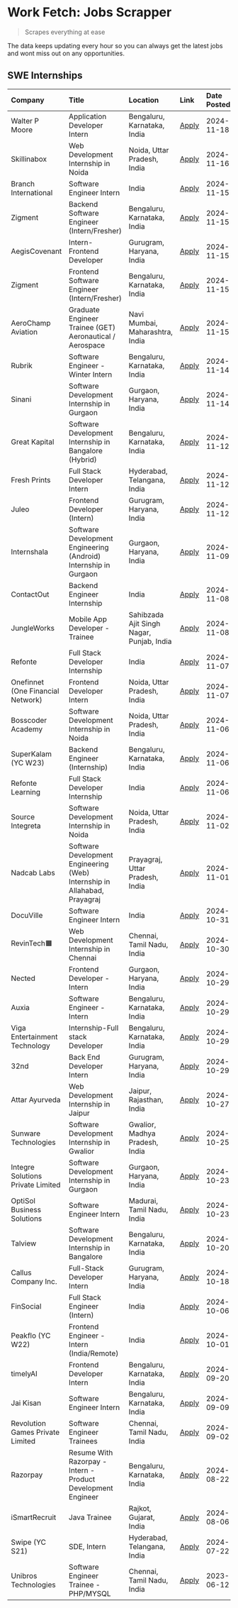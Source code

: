 # Work Fetch: Jobs Scrapper
> Scrapes everything at ease

The data keeps updating every hour so you can always get the latest jobs and wont miss out on any opportunities.

## SWE Internships
<!--START_SECTION:workfetch-->
| Company                           | Title                                                                     | Location                                  | Link                                                                                                                                                                                                                                              | Date Posted   |
|:----------------------------------|:--------------------------------------------------------------------------|:------------------------------------------|:--------------------------------------------------------------------------------------------------------------------------------------------------------------------------------------------------------------------------------------------------|:--------------|
| Walter P Moore                    | Application Developer Intern                                              | Bengaluru, Karnataka, India               | [Apply](https://in.linkedin.com/jobs/view/application-developer-intern-at-walter-p-moore-4077126811?position=54&pageNum=0&refId=SvwlED3%2FYhiRaiSO07JwIg%3D%3D&trackingId=q2%2Bm4b6VXAf8d4IAVKy8pw%3D%3D)                                         | 2024-11-18    |
| Skillinabox                       | Web Development Internship in Noida                                       | Noida, Uttar Pradesh, India               | [Apply](https://in.linkedin.com/jobs/view/web-development-internship-in-noida-at-skillinabox-4077783016?position=34&pageNum=0&refId=SvwlED3%2FYhiRaiSO07JwIg%3D%3D&trackingId=WZx9RwN4vaDM5mtb4nY6Fw%3D%3D)                                       | 2024-11-16    |
| Branch International              | Software Engineer Intern                                                  | India                                     | [Apply](https://in.linkedin.com/jobs/view/software-engineer-intern-at-branch-international-4054425650?position=32&pageNum=0&refId=SvwlED3%2FYhiRaiSO07JwIg%3D%3D&trackingId=WNlyP01T%2FimN%2B5pXnkE6Sg%3D%3D)                                     | 2024-11-15    |
| Zigment                           | Backend Software Engineer (Intern/Fresher)                                | Bengaluru, Karnataka, India               | [Apply](https://in.linkedin.com/jobs/view/backend-software-engineer-intern-fresher-at-zigment-4075291015?position=36&pageNum=0&refId=SvwlED3%2FYhiRaiSO07JwIg%3D%3D&trackingId=8vKJgAsVKOPy03I8kEyLsQ%3D%3D)                                      | 2024-11-15    |
| AegisCovenant                     | Intern- Frontend Developer                                                | Gurugram, Haryana, India                  | [Apply](https://in.linkedin.com/jobs/view/intern-frontend-developer-at-aegiscovenant-4077391475?position=37&pageNum=0&refId=SvwlED3%2FYhiRaiSO07JwIg%3D%3D&trackingId=0HvlWW7SqjG9diYdESeJ5g%3D%3D)                                               | 2024-11-15    |
| Zigment                           | Frontend Software Engineer (Intern/Fresher)                               | Bengaluru, Karnataka, India               | [Apply](https://in.linkedin.com/jobs/view/frontend-software-engineer-intern-fresher-at-zigment-4075288330?position=42&pageNum=0&refId=SvwlED3%2FYhiRaiSO07JwIg%3D%3D&trackingId=VKMThdV1WoqMPtOqtEvfHw%3D%3D)                                     | 2024-11-15    |
| AeroChamp Aviation                | Graduate Engineer Trainee (GET) Aeronautical / Aerospace                  | Navi Mumbai, Maharashtra, India           | [Apply](https://in.linkedin.com/jobs/view/graduate-engineer-trainee-get-aeronautical-aerospace-at-aerochamp-aviation-4075807848?position=47&pageNum=0&refId=SvwlED3%2FYhiRaiSO07JwIg%3D%3D&trackingId=hJQxBmuv4wDQWH5OPwsCmg%3D%3D)               | 2024-11-15    |
| Rubrik                            | Software Engineer - Winter Intern                                         | Bengaluru, Karnataka, India               | [Apply](https://in.linkedin.com/jobs/view/software-engineer-winter-intern-at-rubrik-4006567784?position=15&pageNum=0&refId=SvwlED3%2FYhiRaiSO07JwIg%3D%3D&trackingId=VeLjaONR1jjCULWNxFfvAA%3D%3D)                                                | 2024-11-14    |
| Sinani                            | Software Development Internship in Gurgaon                                | Gurgaon, Haryana, India                   | [Apply](https://in.linkedin.com/jobs/view/software-development-internship-in-gurgaon-at-sinani-4075922787?position=18&pageNum=0&refId=SvwlED3%2FYhiRaiSO07JwIg%3D%3D&trackingId=xWCnGKA%2BEWA4KOV9vZbyyA%3D%3D)                                   | 2024-11-14    |
| Great Kapital                     | Software Development Internship in Bangalore (Hybrid)                     | Bengaluru, Karnataka, India               | [Apply](https://in.linkedin.com/jobs/view/software-development-internship-in-bangalore-hybrid-at-great-kapital-4074322094?position=20&pageNum=0&refId=SvwlED3%2FYhiRaiSO07JwIg%3D%3D&trackingId=61497Ns9ATa%2BTpD7Sd1SOA%3D%3D)                   | 2024-11-12    |
| Fresh Prints                      | Full Stack Developer Intern                                               | Hyderabad, Telangana, India               | [Apply](https://in.linkedin.com/jobs/view/full-stack-developer-intern-at-fresh-prints-4074759619?position=28&pageNum=0&refId=SvwlED3%2FYhiRaiSO07JwIg%3D%3D&trackingId=tJXyb4Kg%2F2TYgdjOFV4WXg%3D%3D)                                            | 2024-11-12    |
| Juleo                             | Frontend Developer (Intern)                                               | Gurugram, Haryana, India                  | [Apply](https://in.linkedin.com/jobs/view/frontend-developer-intern-at-juleo-4072443159?position=45&pageNum=0&refId=SvwlED3%2FYhiRaiSO07JwIg%3D%3D&trackingId=MngPSZFBIW5Blq0GnS%2FJ2w%3D%3D)                                                     | 2024-11-12    |
| Internshala                       | Software Development Engineering (Android) Internship in Gurgaon          | Gurgaon, Haryana, India                   | [Apply](https://in.linkedin.com/jobs/view/software-development-engineering-android-internship-in-gurgaon-at-internshala-4072320460?position=9&pageNum=0&refId=SvwlED3%2FYhiRaiSO07JwIg%3D%3D&trackingId=uOxa0uU2qZp1EqVS6xG4Fw%3D%3D)             | 2024-11-09    |
| ContactOut                        | Backend Engineer Internship                                               | India                                     | [Apply](https://in.linkedin.com/jobs/view/backend-engineer-internship-at-contactout-4072113426?position=38&pageNum=0&refId=SvwlED3%2FYhiRaiSO07JwIg%3D%3D&trackingId=q0ysy0WGYy79qBcd1JIB%2BA%3D%3D)                                              | 2024-11-08    |
| JungleWorks                       | Mobile App Developer - Trainee                                            | Sahibzada Ajit Singh Nagar, Punjab, India | [Apply](https://in.linkedin.com/jobs/view/mobile-app-developer-trainee-at-jungleworks-4069768065?position=48&pageNum=0&refId=SvwlED3%2FYhiRaiSO07JwIg%3D%3D&trackingId=%2Bb1g2FyblhurpUqrgbK1jQ%3D%3D)                                            | 2024-11-08    |
| Refonte                           | Full Stack Developer Internship                                           | India                                     | [Apply](https://in.linkedin.com/jobs/view/full-stack-developer-internship-at-refonte-4071576773?position=35&pageNum=0&refId=SvwlED3%2FYhiRaiSO07JwIg%3D%3D&trackingId=q2VKYiysnU7LT%2BbaSooyNA%3D%3D)                                             | 2024-11-07    |
| Onefinnet (One Financial Network) | Frontend Developer Intern                                                 | Noida, Uttar Pradesh, India               | [Apply](https://in.linkedin.com/jobs/view/frontend-developer-intern-at-onefinnet-one-financial-network-4067260672?position=46&pageNum=0&refId=SvwlED3%2FYhiRaiSO07JwIg%3D%3D&trackingId=c%2BSEWieCFlvM%2FBrc0KDgZA%3D%3D)                         | 2024-11-07    |
| Bosscoder Academy                 | Software Development Internship in Noida                                  | Noida, Uttar Pradesh, India               | [Apply](https://in.linkedin.com/jobs/view/software-development-internship-in-noida-at-bosscoder-academy-4070090866?position=13&pageNum=0&refId=SvwlED3%2FYhiRaiSO07JwIg%3D%3D&trackingId=P00yuIyc%2FLDVJBXlKboyiw%3D%3D)                          | 2024-11-06    |
| SuperKalam (YC W23)               | Backend Engineer (Internship)                                             | Bengaluru, Karnataka, India               | [Apply](https://in.linkedin.com/jobs/view/backend-engineer-internship-at-superkalam-yc-w23-4069134451?position=23&pageNum=0&refId=SvwlED3%2FYhiRaiSO07JwIg%3D%3D&trackingId=cQYUjKzLsSZA%2FgC%2FhicMNw%3D%3D)                                     | 2024-11-06    |
| Refonte Learning                  | Full Stack Developer Internship                                           | India                                     | [Apply](https://in.linkedin.com/jobs/view/full-stack-developer-internship-at-refonte-learning-4070516081?position=33&pageNum=0&refId=SvwlED3%2FYhiRaiSO07JwIg%3D%3D&trackingId=FfNS0sYeEEe%2Fdi840ww1Sg%3D%3D)                                    | 2024-11-06    |
| Source Integreta                  | Software Development Internship in Noida                                  | Noida, Uttar Pradesh, India               | [Apply](https://in.linkedin.com/jobs/view/software-development-internship-in-noida-at-source-integreta-4066120527?position=12&pageNum=0&refId=SvwlED3%2FYhiRaiSO07JwIg%3D%3D&trackingId=8dC35x7y3kJ%2BUr%2FBlFXCSQ%3D%3D)                         | 2024-11-02    |
| Nadcab Labs                       | Software Development Engineering (Web) Internship in Allahabad, Prayagraj | Prayagraj, Uttar Pradesh, India           | [Apply](https://in.linkedin.com/jobs/view/software-development-engineering-web-internship-in-allahabad-prayagraj-at-nadcab-labs-4064940107?position=2&pageNum=0&refId=SvwlED3%2FYhiRaiSO07JwIg%3D%3D&trackingId=msciU9qCKAKve%2BJJdrs5%2Bw%3D%3D) | 2024-11-01    |
| DocuVille                         | Software Engineer Intern                                                  | India                                     | [Apply](https://in.linkedin.com/jobs/view/software-engineer-intern-at-docuville-4064436465?position=59&pageNum=0&refId=SvwlED3%2FYhiRaiSO07JwIg%3D%3D&trackingId=K2AzN0yE4usUYSKXyQ8M6g%3D%3D)                                                    | 2024-10-31    |
| RevinTech🟧                        | Web Development Internship in Chennai                                     | Chennai, Tamil Nadu, India                | [Apply](https://in.linkedin.com/jobs/view/web-development-internship-in-chennai-at-revintech%F0%9F%9F%A7-4063327819?position=57&pageNum=0&refId=SvwlED3%2FYhiRaiSO07JwIg%3D%3D&trackingId=hMQTDAyqzXKTsFmgz%2Fjdyg%3D%3D)                         | 2024-10-30    |
| Nected                            | Frontend Developer - Intern                                               | Gurgaon, Haryana, India                   | [Apply](https://in.linkedin.com/jobs/view/frontend-developer-intern-at-nected-4060911002?position=6&pageNum=0&refId=SvwlED3%2FYhiRaiSO07JwIg%3D%3D&trackingId=ZpyoKetbwN1c3IymcRF2Dg%3D%3D)                                                       | 2024-10-29    |
| Auxia                             | Software Engineer - Intern                                                | Bengaluru, Karnataka, India               | [Apply](https://in.linkedin.com/jobs/view/software-engineer-intern-at-auxia-4060904544?position=19&pageNum=0&refId=SvwlED3%2FYhiRaiSO07JwIg%3D%3D&trackingId=NF2V9TOd9Fis%2FMrQe8cVSA%3D%3D)                                                      | 2024-10-29    |
| Viga Entertainment Technology     | Internship-Full stack Developer                                           | Bengaluru, Karnataka, India               | [Apply](https://in.linkedin.com/jobs/view/internship-full-stack-developer-at-viga-entertainment-technology-4061962911?position=25&pageNum=0&refId=SvwlED3%2FYhiRaiSO07JwIg%3D%3D&trackingId=eW7WMh7%2BvHf4TsUAoSJ%2BmQ%3D%3D)                     | 2024-10-29    |
| 32nd                              | Back End Developer Intern                                                 | Gurugram, Haryana, India                  | [Apply](https://in.linkedin.com/jobs/view/back-end-developer-intern-at-32nd-4062280105?position=31&pageNum=0&refId=SvwlED3%2FYhiRaiSO07JwIg%3D%3D&trackingId=DYctRQInPg4tb64duQn5Ng%3D%3D)                                                        | 2024-10-29    |
| Attar Ayurveda                    | Web Development Internship in Jaipur                                      | Jaipur, Rajasthan, India                  | [Apply](https://in.linkedin.com/jobs/view/web-development-internship-in-jaipur-at-attar-ayurveda-4060435312?position=55&pageNum=0&refId=SvwlED3%2FYhiRaiSO07JwIg%3D%3D&trackingId=F8BMarAR0cHibiWea7l3vQ%3D%3D)                                   | 2024-10-27    |
| Sunware Technologies              | Software Development Internship in Gwalior                                | Gwalior, Madhya Pradesh, India            | [Apply](https://in.linkedin.com/jobs/view/software-development-internship-in-gwalior-at-sunware-technologies-4059018500?position=14&pageNum=0&refId=SvwlED3%2FYhiRaiSO07JwIg%3D%3D&trackingId=85FG2AAqrXvyjEfCfihuFw%3D%3D)                       | 2024-10-25    |
| Integre Solutions Private Limited | Software Development Internship in Gurgaon                                | Gurgaon, Haryana, India                   | [Apply](https://in.linkedin.com/jobs/view/software-development-internship-in-gurgaon-at-integre-solutions-private-limited-4056951853?position=8&pageNum=0&refId=SvwlED3%2FYhiRaiSO07JwIg%3D%3D&trackingId=5PynaQNV2lzgPr0DGE%2F43A%3D%3D)         | 2024-10-23    |
| OptiSol Business Solutions        | Software Engineer Intern                                                  | Madurai, Tamil Nadu, India                | [Apply](https://in.linkedin.com/jobs/view/software-engineer-intern-at-optisol-business-solutions-4056744789?position=53&pageNum=0&refId=SvwlED3%2FYhiRaiSO07JwIg%3D%3D&trackingId=m23DUU5yLoLvp2jUBP8U%2FA%3D%3D)                                 | 2024-10-23    |
| Talview                           | Software Development Internship in Bangalore                              | Bengaluru, Karnataka, India               | [Apply](https://in.linkedin.com/jobs/view/software-development-internship-in-bangalore-at-talview-4055420944?position=4&pageNum=0&refId=SvwlED3%2FYhiRaiSO07JwIg%3D%3D&trackingId=ypCR%2B3JDVLmWreqQYdwXbA%3D%3D)                                 | 2024-10-20    |
| Callus Company Inc.               | Full-Stack Developer Intern                                               | Gurugram, Haryana, India                  | [Apply](https://in.linkedin.com/jobs/view/full-stack-developer-intern-at-callus-company-inc-4052948592?position=24&pageNum=0&refId=SvwlED3%2FYhiRaiSO07JwIg%3D%3D&trackingId=AGh2ICZdM2hdmHH22VlBfQ%3D%3D)                                        | 2024-10-18    |
| FinSocial                         | Full Stack Engineer (Intern)                                              | India                                     | [Apply](https://in.linkedin.com/jobs/view/full-stack-engineer-intern-at-finsocial-4041564486?position=51&pageNum=0&refId=SvwlED3%2FYhiRaiSO07JwIg%3D%3D&trackingId=dJ1vg75SqSxfWehq3CQgUw%3D%3D)                                                  | 2024-10-06    |
| Peakflo (YC W22)                  | Frontend Engineer - Intern (India/Remote)                                 | India                                     | [Apply](https://in.linkedin.com/jobs/view/frontend-engineer-intern-india-remote-at-peakflo-yc-w22-4037729755?position=7&pageNum=0&refId=SvwlED3%2FYhiRaiSO07JwIg%3D%3D&trackingId=wBnrVr%2FliUDvm5lrQ1piig%3D%3D)                                 | 2024-10-01    |
| timelyAI                          | Frontend Developer Intern                                                 | Bengaluru, Karnataka, India               | [Apply](https://in.linkedin.com/jobs/view/frontend-developer-intern-at-timelyai-4030925040?position=10&pageNum=0&refId=SvwlED3%2FYhiRaiSO07JwIg%3D%3D&trackingId=Wh8WUp3uXNPQWG%2FlNucXaA%3D%3D)                                                  | 2024-09-20    |
| Jai Kisan                         | Software Engineer Intern                                                  | Bengaluru, Karnataka, India               | [Apply](https://in.linkedin.com/jobs/view/software-engineer-intern-at-jai-kisan-4024075360?position=27&pageNum=0&refId=SvwlED3%2FYhiRaiSO07JwIg%3D%3D&trackingId=qZCgQb4%2FM9SEjpivd4okNA%3D%3D)                                                  | 2024-09-09    |
| Revolution Games Private Limited  | Software Engineer Trainees                                                | Chennai, Tamil Nadu, India                | [Apply](https://in.linkedin.com/jobs/view/software-engineer-trainees-at-revolution-games-private-limited-4015912927?position=26&pageNum=0&refId=SvwlED3%2FYhiRaiSO07JwIg%3D%3D&trackingId=XoNUmNr06fDTBFj7%2F0yFhQ%3D%3D)                         | 2024-09-02    |
| Razorpay                          | Resume With Razorpay - Intern - Product Development Engineer              | Bengaluru, Karnataka, India               | [Apply](https://in.linkedin.com/jobs/view/resume-with-razorpay-intern-product-development-engineer-at-razorpay-4007395641?position=3&pageNum=0&refId=SvwlED3%2FYhiRaiSO07JwIg%3D%3D&trackingId=NlZIbK3sngwljcrDALHfjg%3D%3D)                      | 2024-08-22    |
| iSmartRecruit                     | Java Trainee                                                              | Rajkot, Gujarat, India                    | [Apply](https://in.linkedin.com/jobs/view/java-trainee-at-ismartrecruit-3992301825?position=29&pageNum=0&refId=SvwlED3%2FYhiRaiSO07JwIg%3D%3D&trackingId=Zcsoz5i7j5UAiiUadr0Tow%3D%3D)                                                            | 2024-08-06    |
| Swipe (YC S21)                    | SDE, Intern                                                               | Hyderabad, Telangana, India               | [Apply](https://in.linkedin.com/jobs/view/sde-intern-at-swipe-yc-s21-3980368092?position=41&pageNum=0&refId=SvwlED3%2FYhiRaiSO07JwIg%3D%3D&trackingId=OxcI17AoH35%2B2k2KKZlNDg%3D%3D)                                                             | 2024-07-22    |
| Unibros Technologies              | Software Engineer Trainee - PHP/MYSQL                                     | Chennai, Tamil Nadu, India                | [Apply](https://in.linkedin.com/jobs/view/software-engineer-trainee-php-mysql-at-unibros-technologies-3656599241?position=39&pageNum=0&refId=SvwlED3%2FYhiRaiSO07JwIg%3D%3D&trackingId=LOHZZFXvXZH%2FEuaQu3fa8Q%3D%3D)                            | 2023-06-12    |
<!--END_SECTION:workfetch-->
